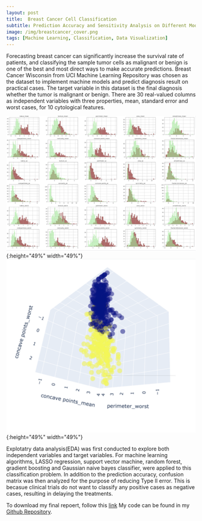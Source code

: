 ```yaml
---
layout: post
title:  Breast Cancer Cell Classification
subtitle: Prediction Accuracy and Sensitivity Analysis on Different Models for Breast Cancer Wisconsin Dataset
image: /img/breastcancer_cover.png
tags: [Machine Learning, Classification, Data Visualization]
---
```


Forecasting breast cancer can significantly increase the survival rate of patients, and classifying the
sample tumor cells as malignant or benign is one of the best and most direct ways to make accurate
predictions. Breast Cancer Wisconsin from UCI Machine Learning Repository was chosen as the dataset
to implement machine models and predict diagnosis result on practical cases. The target variable in this
dataset is the final diagnosis whether the tumor is malignant or benign. There are 30 real-valued
columns as independent variables with three properties, mean, standard error and worst cases, for
10 cytological features.


![](/img/breastcancer_hist.png){:height="49%" width="49%"} ![](/img/breastcancer_class.png){:height="49%" width="49%"}

Explotatry data analysis(EDA) was first conducted to explore both independent variables and target variables. For machine learning algorithms, LASSO regression, support vector machine, random forest, gradient boosting and Gaussian naive bayes classifier, were applied to this classification problem. In addition to the prediction accuracy, confusion matrix was then analyzed for the purpose of reducing Type II error. This is becasue clinical trials do not want to classify any positive cases as negative cases, resulting in delaying the treatments. 

To download my final repoert, follow this [link](https://github.com/shiyuliu1/data1030_project/raw/master/reports/Final_Report.pdf)
My code can be found in my [Github Repository](https://github.com/shiyuliu1/data1030_project).
